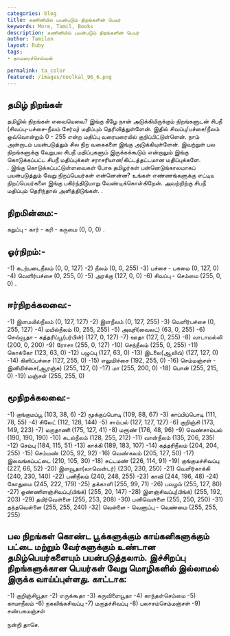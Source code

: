 ```yaml
---  
categories: blog  
title: கணினியில் பயன்படும் நிறங்களின் பெயர்
keywords: More, Tamil, Books  
description: கணினியில் பயன்படும் நிறங்களின் பெயர்
author: Tamilan  
layout: Ruby  
tags:     
- தாமரைச்செல்வன்

permalink: ta_color  
featured: /images/noolkal_96_6.png  
---  
```


## தமிழ் நிறங்கள்
தமிழில் நிறங்கள் எவையெவை? இங்கு கீழே நான் அடுக்கியிருக்கும் நிறங்களுடன் சிபநீ (சிவப்பு-பச்சை-நீலம் சேர்வு) மதிப்பும் தெரிவித்துள்ளேன். இதில் சிவப்பு/பச்சை/நீலம் ஒவ்வொன்றும் 0 - 255 என்ற மதிப்பு வரையரையில் குறிப்பிட்டுள்ளென். நாம் அன்றாடம் பயன்படுத்தும் சில நிற வகைகளை இங்கு அடுக்கியுள்ளேன்.  இவற்றுள் பல நிறங்களுக்கு வேறுபல சிபநீ மதிப்புகளும் இருக்கக்கூடும் என்றாலும் இங்கு கொடுக்கப்பட்ட சிபநீ மதிப்புக்கள் சராசரியான/கிட்டத்தட்டமான மதிப்புக்களே.  
.
இங்கு கொடுக்கப்பட்டுள்ளவைகள் போக தமிழர்கள் பன்னெடுங்காலமாகப் பயன்படுத்தும் வேறு நிறப்பெயர்கள் என்னென்ன?  உங்கள் எண்ணங்களுக்கு எட்டிய நிறப்பெயர்களை இங்கு பகிர்ந்திடுமாறு வேண்டிக்கொள்கிறேன்.  அவற்றிற்கு சிபநீ மதிப்பும் தெரிந்தால் அளித்திடுங்கள்.
.
## நிறமின்மை:-
கறுப்பு - கார் - கரி - கருமை (0, 0, 0)
.
## ஓர்நிறம்:-
-1) கடற்படைநீலம் (0, 0, 127)
-2) நீலம் (0, 0, 255)
-3) பச்சை - பசுமை (0, 127, 0)
-4) வெளிர்பச்சை (0, 255, 0)
-5) அரக்கு (127, 0, 0) 
-6) சிவப்பு - செம்மை (255, 0, 0)
.
## ஈர்நிறக்கலவை:-
-1) இளமயில்நீலம் (0, 127, 127)
-2) இளநீலம் (0, 127, 255)
-3) வெளிர்பச்சை (0, 255, 127)
-4) மயில்நீலம் (0, 255, 255)
-5) அவுரி(வைலட்) (63, 0, 255)
-6) செவ்வூதா - கத்தரிப்பூ(பர்பிள்) (127, 0, 127)
-7) ஊதா (127, 0, 255)
-8) வாடாமல்லி (200, 0, 200)
-9) ரோசா (255, 0, 127)
-10) செந்நீலம் (255, 0, 255)
-11) கொக்கோ (123, 63, 0)
-12) பழுப்பு (127, 63, 0)
-13) இடலை(ஆலிவ்) (127, 127, 0)
-14) கிளிப்பச்சை (127, 255, 0)
-15) எலுமிச்சை (192, 255, 0)
-16) செம்மஞ்சள் - இனிமிச்சை(ஆரஞ்சு) (255, 127, 0)
-17) மா (255, 200, 0)
-18) பொன் (255, 215, 0)
-19) மஞ்சள் (255, 255, 0)

## மூநிறக்கலவை:-
-1) குங்குமப்பூ (103, 38, 6)
-2) மூக்குப்பொடி (109, 88, 67) 
-3) காப்பிப்பொடி (111, 78, 55) 
-4) சிலேட் (112, 128, 144)
-5) சாம்பல் (127, 127, 127)
-6) குறிஞ்சி (173, 149, 223)
-7) மருதாணி (175, 127, 41)
-8) மரூண் (176, 48, 96)
-9) வெண்சாம்பல் (190, 190, 190)
-10) கடல்நீலம் (128, 255, 212)
-11) வான்நீலம் (135, 206, 235)
-12) செம்பு (184, 115, 51)
-13) காக்கி (189, 183, 107)
-14) கத்தரிநீலம் (204, 204, 255)
-15) செம்மண் (205, 92, 92)
-16) வெண்கலம் (205, 127, 50)
-17) இலவங்கப்பட்டை (210, 105, 30)
-18) சுட்டமண் (226, 114, 91)
-19) குங்குமச்சிவப்பு (227, 66, 52)
-20) இளவூதா(லாவென்டர்) (230, 230, 250)
-21) வெளிர்காக்கி (240, 230, 140)
-22) பனிநீலம் (240, 248, 255)
-23) காவி (244, 196, 48)
-24) கோதுமை (245, 222, 179)
-25) தக்காளி (255, 99, 71)
-26) பவழம் (255, 127, 80)
-27) ஒண்ணிளஞ்சிவப்பு(பிங்க்) (255, 20, 147)
-28) இளஞ்சிவப்பு(பிங்க்) (255, 192, 203)
-29) தயிர்வெள்ளை (255, 253, 208)
-30) பனிவெள்ளை (255, 250, 250) 
-31) தந்தவெள்ளை (255, 255, 240)
-32) வெள்ளை - வெளுப்பு - வெண்மை (255, 255, 255)

## பல நிறங்கள் கொண்ட பூக்களுக்கும் காய்கனிகளுக்கும் பட்டை மற்றும் வேர்களுக்கும் உண்டான தமிழ்பெயர்களையும் பயன்படுத்தலாம்.  இச்சிறப்பு நிறங்களுக்கான பெயர்கள் வேறு மொழிகளில் இல்லாமல் இருக்க வாய்ப்புள்ளது. காட்டாக:
-1) குறிஞ்சியூதா
-2) எருக்கூதா
-3) கருவிளையூதா
-4) காந்தள்செம்மை
-5) காயாநீலம்
-6) நகலிங்கசிவப்பு
-7) மருதச்சிவப்பு
-8) பலாசம்செம்மஞ்சள்
-9) சண்பகமஞ்சள்

நன்றி
தாசெ.